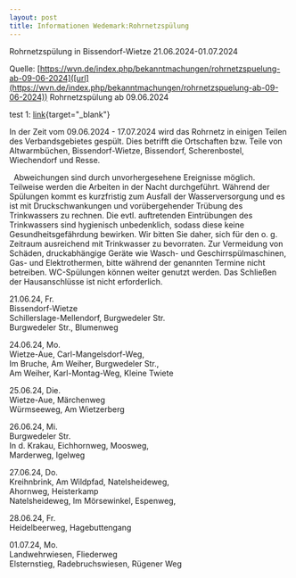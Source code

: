 ```yaml
---
layout: post
title: Informationen Wedemark:Rohrnetzspülung
---
```

Rohrnetzspülung in Bissendorf-Wietze 21.06.2024-01.07.2024

Quelle: [https://wvn.de/index.php/bekanntmachungen/rohrnetzspuelung-ab-09-06-2024]([url](https://wvn.de/index.php/bekanntmachungen/rohrnetzspuelung-ab-09-06-2024))
Rohrnetzspülung ab 09.06.2024

test 1: [link]([https://example.com](https://wvn.de/index.php/bekanntmachungen/rohrnetzspuelung-ab-09-06-2024)){target="_blank"}
 
In der Zeit vom 09.06.2024 - 17.07.2024 wird das Rohrnetz in einigen Teilen des Verbandsgebietes gespült. Dies betrifft die Ortschaften bzw. Teile von Altwarmbüchen, Bissendorf-Wietze, Bissendorf, Scherenbostel, Wiechendorf und Resse.

 
Abweichungen sind durch unvorhergesehene Ereignisse möglich. Teilweise werden die Arbeiten in der Nacht durchgeführt. Während der Spülungen kommt es kurzfristig zum Ausfall der Wasserversorgung und es ist mit Druckschwankungen und vorübergehender Trübung des Trinkwassers zu rechnen. Die evtl. auftretenden Eintrübungen des Trinkwassers sind hygienisch unbedenklich, sodass diese keine Gesundheitsgefährdung bewirken. Wir bitten Sie daher, sich für den o. g. Zeitraum ausreichend mit Trinkwasser zu bevorraten. Zur Vermeidung von Schäden, druckabhängige Geräte wie Wasch- und Geschirrspülmaschinen, Gas- und Elektrothermen, bitte während der genannten Termine nicht betreiben. WC-Spülungen können weiter genutzt werden. Das Schließen der Hausanschlüsse ist nicht erforderlich.

21.06.24, Fr.  
Bissendorf-Wietze  
Schillerslage-Mellendorf, Burgwedeler Str.  
Burgwedeler Str., Blumenweg  
   
24.06.24, Mo.  
Wietze-Aue, Carl-Mangelsdorf-Weg,  
Im Bruche, Am Weiher, Burgwedeler Str.,  
Am Weiher, Karl-Montag-Weg, Kleine Twiete  
   
25.06.24, Die.  
Wietze-Aue, Märchenweg  
Würmseeweg, Am Wietzerberg  
   
26.06.24, Mi.  
Burgwedeler Str.  
In d. Krakau, Eichhornweg, Moosweg,  
Marderweg, Igelweg  
   
27.06.24, Do.  
Kreihnbrink, Am Wildpfad, Natelsheideweg,  
Ahornweg, Heisterkamp  
Natelsheideweg, Im Mörsewinkel, Espenweg,  
   
28.06.24, Fr.  
Heidelbeerweg, Hagebuttengang  
   
01.07.24, Mo.  
Landwehrwiesen, Fliederweg  
Elsternstieg, Radebruchswiesen, Rügener Weg
